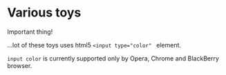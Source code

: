 Various toys
============

Important thing!

...lot of these toys uses html5 `<input type="color" ` element.

`input color` is currently supported only by Opera, Chrome and BlackBerry browser.
